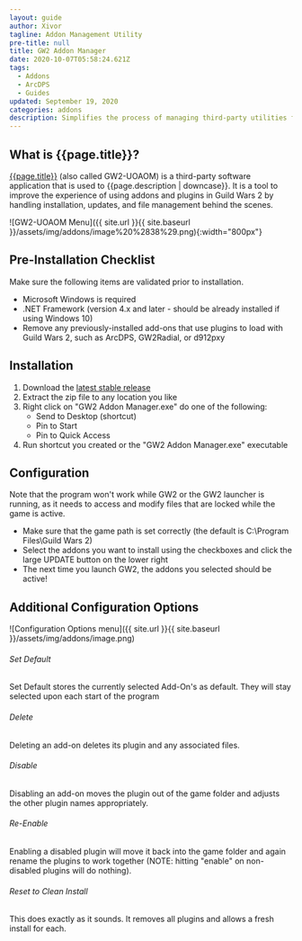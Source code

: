 ```yaml
---
layout: guide
author: Xivor
tagline: Addon Management Utility
pre-title: null
title: GW2 Addon Manager
date: 2020-10-07T05:58:24.621Z
tags:
  - Addons
  - ArcDPS
  - Guides
updated: September 19, 2020
categories: addons
description: Simplifies the process of managing third-party utilities for Guild Wars 2
---
```


## What is {{page.title}}?

[{{page.title}}](https://github.com/fmmmlee/GW2-Addon-Manager) (also called GW2-UOAOM) is a third-party software application that is used to {{page.description | downcase}}.<!--more--> It is a tool to improve the experience of using addons and plugins in Guild Wars 2 by handling installation, updates, and file management behind the scenes.

![GW2-UOAOM Menu]({{ site.url }}{{ site.baseurl }}/assets/img/addons/image%20%2838%29.png){:width="800px"}

## Pre-Installation Checklist

Make sure the following items are validated prior to installation.

* Microsoft Windows is required
* .NET Framework (version 4.x and later - should be already installed if using Windows 10)
* Remove any previously-installed add-ons that use plugins to load with Guild Wars 2, such as ArcDPS, GW2Radial, or d912pxy

## Installation

1. Download the [latest stable release](https://github.com/fmmmlee/GW2-Addon-Manager/releases)
2. Extract the zip file to any location you like
3. Right click on "GW2 Addon Manager.exe" do one of the following:
   * Send to Desktop (shortcut)
   * Pin to Start
   * Pin to Quick Access
4. Run shortcut you created or the "GW2 Addon Manager.exe" executable

## Configuration

Note that the program won't work while GW2 or the GW2 launcher is running, as it needs to access and modify files that are locked while the game is active.

* Make sure that the game path is set correctly (the default is C:\Program Files\Guild Wars 2)
* Select the addons you want to install using the checkboxes and click the large UPDATE button on the lower right
* The next time you launch GW2, the addons you selected should be active!

## Additional Configuration Options

![Configuration Options menu]({{ site.url }}{{ site.baseurl }}/assets/img/addons/image.png)

###### Set Default

Set Default stores the currently selected Add-On's as default. They will stay selected upon each start of the program

###### Delete

Deleting an add-on deletes its plugin and any associated files.

###### Disable

Disabling an add-on moves the plugin out of the game folder and adjusts the other plugin names appropriately.

###### Re-Enable

Enabling a disabled plugin will move it back into the game folder and again rename the plugins to work together (NOTE: hitting "enable" on non-disabled plugins will do nothing).

###### Reset to Clean Install

This does exactly as it sounds. It removes all plugins and allows a fresh install for each.